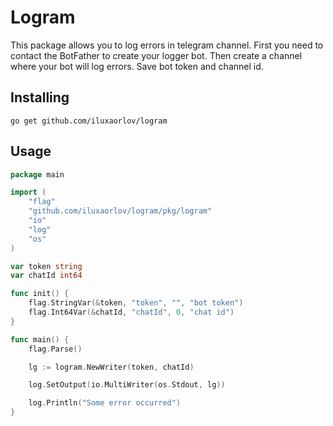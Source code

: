 # Logram

This package allows you to log errors in telegram channel. First you need to contact the BotFather to create your logger bot. Then create a channel where your bot will log errors. Save bot token and channel id.

## Installing

```shell
go get github.com/iluxaorlov/logram
```

## Usage
```go
package main

import (
	"flag"
	"github.com/iluxaorlov/logram/pkg/logram"
	"io"
	"log"
	"os"
)

var token string
var chatId int64

func init() {
	flag.StringVar(&token, "token", "", "bot token")
	flag.Int64Var(&chatId, "chatId", 0, "chat id")
}

func main() {
	flag.Parse()

	lg := logram.NewWriter(token, chatId)

	log.SetOutput(io.MultiWriter(os.Stdout, lg))

	log.Println("Some error occurred")
}
```
